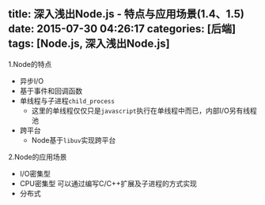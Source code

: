title: 深入浅出Node.js - 特点与应用场景(1.4、1.5)
date: 2015-07-30 04:26:17
categories: [后端]
tags: [Node.js, 深入浅出Node.js]
---

1.Node的特点
- 异步I/O
- 基于事件和回调函数
- 单线程与子进程```child_process```
    - 这里的单线程仅仅只是`javascript`执行在单线程中而已，内部I/O另有线程池
- 跨平台
    - Node基于`libuv`实现跨平台 

2.Node的应用场景
- I/O密集型
- CPU密集型 可以通过编写C/C++扩展及子进程的方式实现
- 分布式